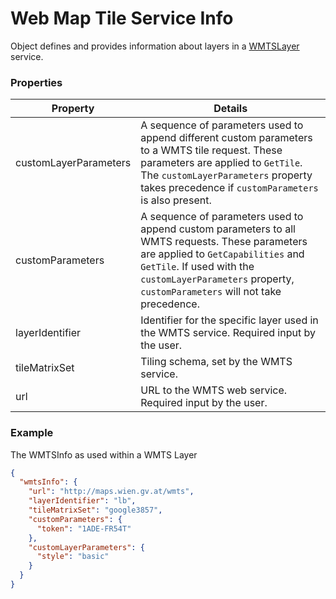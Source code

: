 # Web Map Tile Service Info

Object defines and provides information about layers in a [WMTSLayer](webTiledLayer.md) service.

### Properties

| Property | Details
| --- | ---
| customLayerParameters | A sequence of parameters used to append different custom parameters to a WMTS tile request. These parameters are applied to `GetTile`. The `customLayerParameters` property takes precedence if `customParameters` is also present.
| customParameters | A sequence of parameters used to append custom parameters to all WMTS requests. These parameters are applied to `GetCapabilities` and `GetTile`. If used with the `customLayerParameters` property, `customParameters` will not take precedence.
| layerIdentifier | Identifier for the specific layer used in the WMTS service. Required input by the user.
| tileMatrixSet | Tiling schema, set by the WMTS service.
| url | URL to the WMTS web service. Required input by the user.


### Example

The WMTSInfo as used within a WMTS Layer

```json
{
  "wmtsInfo": {
    "url": "http://maps.wien.gv.at/wmts",
    "layerIdentifier": "lb",
    "tileMatrixSet": "google3857",
    "customParameters": {
      "token": "1ADE-FR54T"
    },
    "customLayerParameters": {
      "style": "basic"
    }
  }
}
```

